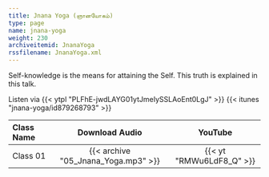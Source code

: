 ```yaml
---
title: Jnana Yoga (ஞானயோகம்)
type: page
name: jnana-yoga
weight: 230
archiveitemid: JnanaYoga
rssfilename: JnanaYoga.xml
---
```


Self-knowledge is the means for attaining the Self. This truth is explained in this talk.

Listen via {{< ytpl "PLFhE-jwdLAYG01ytJmeIySSLAoEnt0LgJ" >}} {{< itunes "jnana-yoga/id879268793" >}}

Class Name | Download Audio | YouTube
:---|:---:|:---:
Class 01 | {{< archive "05_Jnana_Yoga.mp3" >}} | {{< yt "RMWu6LdF8_Q" >}}
